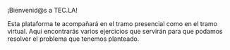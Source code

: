 ¡Bienvenid@s a TEC.LA! 

Esta plataforma te acompañará en el tramo presencial como en el tramo virtual. Aqui encontrarás varios ejercicios que servirán para que podamos resolver el problema que tenemos planteado.